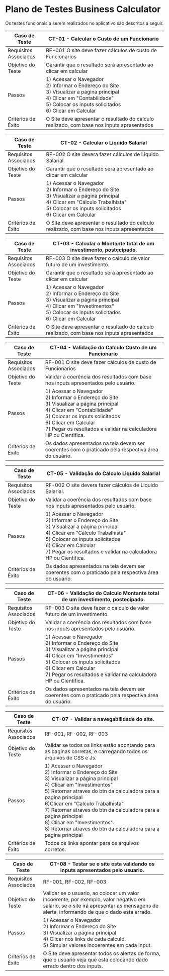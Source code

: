 # Plano de Testes Business Calculator

Os testes funcionais a serem realizados no aplicativo são descritos a seguir.

|Caso de Teste| CT-01 - Calcular o Custo de um Funcionario|
|--|-------------------------------------------------------|
|Requisitos <br/> Associados| RF-001 O site deve fazer cálculos de custo de Funcionarios|
|Objetivo do <br/>Teste| Garantir que o resultado será apresentado ao clicar em calcular |
|Passos| 1) Acessar o Navegador <br/>2) Informar o Endereço do Site <br/>3) Visualizar a página principal <br>4) Clicar em "Contabilidade" <br/>5) Colocar os inputs solicitados <br/>6) Clicar em Calcular |
|Critérios de Éxito| O Site deve apresentar o resultado do calculo realizado, com base nos inputs apresentados |

|Caso de Teste| CT-02 - Calcular o Liquido Salarial|
|--|-------------------------------------------------------|
|Requisitos <br/> Associados| RF-002 O site devera fazer cálculos de Liquido Salarial.|
|Objetivo do <br/>Teste| Garantir que o resultado será apresentado ao clicar em calcular |
|Passos| 1) Acessar o Navegador <br/>2) Informar o Endereço do Site <br/>3) Visualizar a página principal <br>4) Clicar em "Cálculo Trabalhista" <br/>5) Colocar os inputs solicitados <br/>6) Clicar em Calcular |
|Critérios de Éxito| O Site deve apresentar o resultado do calculo realizado, com base nos inputs apresentados |

|Caso de Teste| CT-03 - Calcular o Montante total de um investimento, postecipado.|
|--|-------------------------------------------------------|
|Requisitos <br/> Associados| RF-003 O site deve fazer o calculo de valor futuro de um investimento.|
|Objetivo do <br/>Teste| Garantir que o resultado será apresentado ao clicar em calcular |
|Passos| 1) Acessar o Navegador <br/>2) Informar o Endereço do Site <br/>3) Visualizar a página principal <br>4) Clicar em "Investimentos" <br/>5) Colocar os inputs solicitados <br/>6) Clicar em Calcular |
|Critérios de Éxito| O Site deve apresentar o resultado do calculo realizado, com base nos inputs apresentados |

|Caso de Teste| CT-04 - Validação do Calculo Custo de um Funcionario|
|--|-------------------------------------------------------|
|Requisitos <br/> Associados| RF-001 O site deve fazer cálculos de custo de Funcionarios|
|Objetivo do <br/>Teste| Validar a coerência dos resultados com base nos inputs apresentados pelo usuário. |
|Passos| 1) Acessar o Navegador <br/>2) Informar o Endereço do Site <br/>3) Visualizar a página principal <br>4) Clicar em "Contabilidade" <br/>5) Colocar os inputs solicitados <br/>6) Clicar em Calcular <br/>7) Pegar os resultados e validar na calculadora HP ou Cientifica. |
|Critérios de Éxito| Os dados apresentados na tela devem ser coerentes com o praticado pela respectiva área do usuário. |

|Caso de Teste| CT-05 - Validação do Calculo Liquido Salarial|
|--|-------------------------------------------------------|
|Requisitos <br/> Associados| RF-002 O site devera fazer cálculos de Liquido Salarial.|
|Objetivo do <br/>Teste| Validar a coerência dos resultados com base nos inputs apresentados pelo usuário. |
|Passos| 1) Acessar o Navegador <br/>2) Informar o Endereço do Site <br/>3) Visualizar a página principal <br>4) Clicar em "Cálculo Trabalhista" <br/>5) Colocar os inputs solicitados <br/>6) Clicar em Calcular <br/>7) Pegar os resultados e validar na calculadora HP ou Cientifica. |
|Critérios de Éxito| Os dados apresentados na tela devem ser coerentes com o praticado pela respectiva área do usuário. |

|Caso de Teste| CT-06 - Validação do Calculo Montante total de um investimento, postecipado.|
|--|-------------------------------------------------------|
|Requisitos <br/> Associados| RF-003 O site deve fazer o calculo de valor futuro de um investimento.|
|Objetivo do <br/>Teste| Validar a coerência dos resultados com base nos inputs apresentados pelo usuário. |
|Passos| 1) Acessar o Navegador <br/>2) Informar o Endereço do Site <br/>3) Visualizar a página principal <br>4) Clicar em "Investimentos" <br/>5) Colocar os inputs solicitados <br/>6) Clicar em Calcular <br/>7) Pegar os resultados e validar na calculadora HP ou Cientifica. |
|Critérios de Éxito| Os dados apresentados na tela devem ser coerentes com o praticado pela respectiva área do usuário. |

|Caso de Teste| CT-07 - Validar a navegabilidade do site.|
|--|-------------------------------------------------------|
|Requisitos <br/> Associados| RF-001, RF-002, RF-003 |
|Objetivo do <br/>Teste| Validar se todos os links estão apontando para as paginas corretas, e carregando todos os arquivos de CSS e Js. |
|Passos| 1) Acessar o Navegador <br/>2) Informar o Endereço do Site <br/>3) Visualizar a página principal <br>4) Clicar em "Investimentos" <br/>5) Retornar atraves do btn da calculadora para a pagina principal <br/>6)Clicar em "Calculo Trabalhista" <br/>7) Retornar atraves do btn da calculadora para a pagina principal <br/>8) Clicar em "Investimentos". <br/>8) Retornar atraves do btn da calculadora para a pagina principal
|Critérios de Éxito| Todos os links apontar para os arquivos corretos. |

|Caso de Teste| CT-08 - Testar se o site esta validando os inputs apresentados pelo usuario.|
|--|-------------------------------------------------------|
|Requisitos <br/> Associados| RF-001, RF-002, RF-003 |
|Objetivo do <br/>Teste| Validar se o usuario, ao colocar um valor incoerente, por exemplo, valor negativo em salario, se o site irá apresentar as mensagens de alerta, informando de que o dado esta errado. |
|Passos| 1) Acessar o Navegador <br/>2) Informar o Endereço do Site <br/>3) Visualizar a página principal <br>4) Clicar nos links de cada calculo. <br/>5) Simular valores incoerentes em cada Input.
|Critérios de Éxito| O Site deve apresentar todos os alertas de forma, que o usuario veja que esta colocando dado errado dentro dos inputs. |